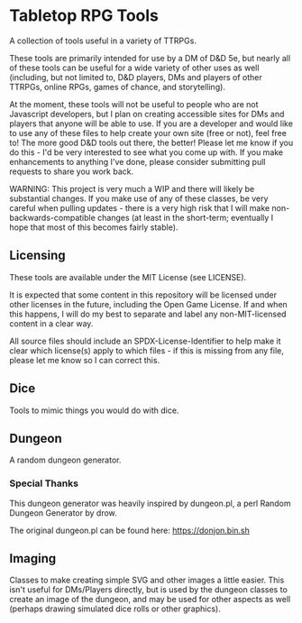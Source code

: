 # Tabletop RPG Tools

A collection of tools useful in a variety of TTRPGs.

These tools are primarily intended for use by a DM of D&D 5e, but nearly all of these tools can be useful for a wide variety of other uses as well (including, but not limited to, D&D players, DMs and players of other TTRPGs, online RPGs, games of chance, and storytelling).

At the moment, these tools will not be useful to people who are not Javascript developers, but I plan on creating accessible sites for DMs and players that anyone will be able to use. If you are a developer and would like to use any of these files to help create your own site (free or not), feel free to! The more good D&D tools out there, the better! Please let me know if you do this - I'd be very interested to see what you come up with. If you make enhancements to anything I've done, please consider submitting pull requests to share you work back.

WARNING: This project is very much a WIP and there will likely be substantial changes. If you make use of any of these classes, be very careful when pulling updates - there is a very high risk that I will make non-backwards-compatible changes (at least in the short-term; eventually I hope that most of this becomes fairly stable).

## Licensing
These tools are available under the MIT License (see LICENSE).

It is expected that some content in this repository will be licensed under other licenses in the future, including the Open Game License. If and when this happens, I will do my best to separate and label any non-MIT-licensed content in a clear way.

All source files should include an SPDX-License-Identifier to help make it clear which license(s) apply to which files - if this is missing from any file, please let me know so I can correct this.

## Dice
Tools to mimic things you would do with dice.


## Dungeon
A random dungeon generator.


### Special Thanks
This dungeon generator was heavily inspired by dungeon.pl, a perl Random Dungeon Generator by drow.

The original dungeon.pl can be found here: https://donjon.bin.sh


## Imaging
Classes to make creating simple SVG and other images a little easier. This isn't useful for DMs/Players directly, but is used by the dungeon classes to create an image of the dungeon, and may be used for other aspects as well (perhaps drawing simulated dice rolls or other graphics).
